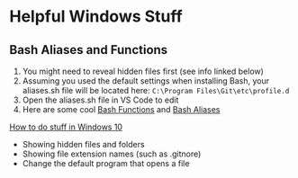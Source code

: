 # Helpful Windows Stuff


## Bash Aliases and Functions
1. You might need to reveal hidden files first (see info linked below)
1. Assuming you used the default settings when installing Bash, your aliases.sh file will be located here:
`C:\Program Files\Git\etc\profile.d`
1. Open the aliases.sh file in VS Code to edit
1. Here are some cool [Bash Functions](./bashFunctions.md) and [Bash Aliases](./bashAliases.md)

[How to do stuff in Windows 10](./HowToDoStuffInWindows10.md)
- Showing hidden files and folders
- Showing file extension names (such as .gitnore)
- Change the default program that opens a file